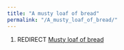 ```yaml
---
title: "A musty loaf of bread"
permalink: "/A_musty_loaf_of_bread/"
---
```


1.  REDIRECT [Musty loaf of bread](Musty_loaf_of_bread "wikilink")